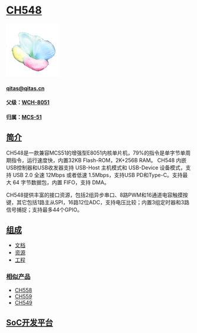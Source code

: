 ﻿# [CH548](https://github.com/sochub/CH548) 
[![sites](SoC/SoC.png)](http://www.qitas.cn) 
####  qitas@qitas.cn
#### 父级：[WCH-8051](https://github.com/sochub/WCH-8051) 
#### 归属：[MCS-51](https://github.com/sochub/MCS-51) 

## [简介](https://github.com/sochub/CH548/wiki)

CH548是一款兼容MCS51的增强型E8051内核单片机，79%的指令是单字节单周期指令，运行速度快，内置32KB Flash-ROM，2K+256B RAM。
CH548 内嵌USB控制器和USB收发器支持 USB-Host 主机模式和 USB-Device 设备模式，支持 USB 2.0 全速 12Mbps 或者低速 1.5Mbps，支持USB PD和Type-C。支持最大 64 字节数据包，内置 FIFO，支持 DMA。

CH548提供丰富的接口资源，包括2组异步串口、8路PWM和16通道电容触摸按键，其它包括1路主从SPI，16路12位ADC，支持电压比较；内置3组定时器和3路信号捕捉；支持最多44个GPIO。

## [组成](https://github.com/sochub/CH548)

- [文档](docs/)
- [资源](src/)
- [工程](project/)

### [相似产品](https://github.com/sochub/WCH-8051)

- [CH558](https://github.com/sochub/CH558) 
- [CH559](https://github.com/sochub/CH559) 
- [CH549](https://github.com/sochub/CH549) 


##  [SoC开发平台](http://www.qitas.cn)  



